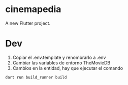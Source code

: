 # cinemapedia

A new Flutter project.

# Dev

1. Copiar el .env.template y renombrarlo a .env
2. Cambiar las variables de entorno TheMovieDB
3. Cambios en la entidad, hay que ejecutar el comando
```sh
dart run build_runner build
```
